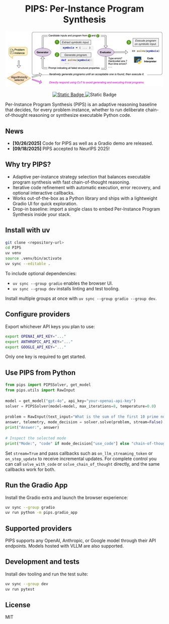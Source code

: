 <h1 align="center">PIPS: Per-Instance Program Synthesis</h1>

<p align="center">
  <img src="assets/pips_overview.png" width="800">
</p>

<div align="center">
<a href="https://huggingface.co/spaces/steinad/PIPS-demo">
<img alt="Static Badge" src="https://img.shields.io/badge/Demo-PIPS-blue?style=flat&logo=huggingface&link=https%3A%2F%2Fhuggingface.co%2Fspaces%2Fsteinad%2FPIPS-demo">
</a>
<img alt="Static Badge" src="https://img.shields.io/badge/License-MIT-yellow?style=flat&link=https%3A%2F%2Fopensource.org%2Flicenses%2FMIT">
</div>


Per-Instance Program Synthesis (PIPS) is an adaptive reasoning baseline that decides, for every problem instance, whether to run deliberate chain-of-thought reasoning or synthesize executable Python code.

## News

- **[10/26/2025]** Code for PIPS as well as a Gradio demo are released.
- **[09/18/2025]** PIPS accepted to NeurIPS 2025!

## Why try PIPS?
- Adaptive per-instance strategy selection that balances executable program synthesis with fast chain-of-thought reasoning.
- Iterative code refinement with automatic execution, error recovery, and optional interactive callbacks.
- Works out-of-the-box as a Python library and ships with a lightweight Gradio UI for quick exploration.
- Drop-in baseline: import a single class to embed Per-Instance Program Synthesis inside your stack.

## Install with uv
```bash
git clone <repository-url>
cd PIPS
uv venv
source .venv/bin/activate
uv sync --editable .
```

To include optional dependencies:
- `uv sync --group gradio` enables the browser UI.
- `uv sync --group dev` installs linting and test tooling.

Install multiple groups at once with `uv sync --group gradio --group dev`.

## Configure providers
Export whichever API keys you plan to use:
```bash
export OPENAI_API_KEY="..."
export ANTHROPIC_API_KEY="..."
export GOOGLE_API_KEY="..."
```
Only one key is required to get started.

## Use PIPS from Python
```python
from pips import PIPSSolver, get_model
from pips.utils import RawInput

model = get_model("gpt-4o", api_key="your-openai-api-key")
solver = PIPSSolver(model=model, max_iterations=8, temperature=0.0)

problem = RawInput(text_input="What is the sum of the first 10 prime numbers?")
answer, telemetry, mode_decision = solver.solve(problem, stream=False)
print("Answer:", answer)

# Inspect the selected mode
print("Mode:", "code" if mode_decision["use_code"] else "chain-of-thought")
```
Set `stream=True` and pass callbacks such as `on_llm_streaming_token` or
`on_step_update` to receive incremental updates. For complete control you can
call `solve_with_code` or `solve_chain_of_thought` directly, and the same
callbacks work for both.

## Run the Gradio App
Install the Gradio extra and launch the browser experience:
```bash
uv sync --group gradio
uv run python -m pips.gradio_app
```

## Supported providers
PIPS supports any OpenAI, Anthropic, or Google model through their API
endpoints. Models hosted with VLLM are also supported.

## Development and tests
Install dev tooling and run the test suite:
```bash
uv sync --group dev
uv run pytest
```

## License
MIT
